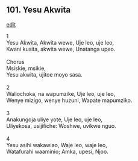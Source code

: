 ## 101. Yesu Akwita
[edit](https://docs.google.com/document/d/1OzqrZCVHQz_xpmQgOG0%2DHQIUsjIYm9CP/edit?mode=html)



1\
Yesu Akwita, Akwita wewe, Uje leo, uje leo,\
Kwani kusita, akwita wewe, Unatanga upeo.\
\
Chorus\
Msiskie, msikie,\
Yesu akwita, ujitoe moyo sasa.\
\
2\
Waliochoka, na wapumzike, Uje leo, uje leo,\
Wenye mizigo, wenye huzuni, Wapate mapumziko.\
\
3\
Anakungoja uliye yote, Uje leo, uje leo,\
Uliyekosa, usijifiche: Woshwe, uvikwe nguo.\
\
4\
Yesu asihi wakawiao, Waje leo, waje leo,\
Watafurahi waaminio; Amka, upesi, Njoo.
